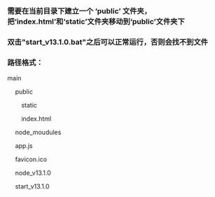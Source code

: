 <h3>需要在当前目录下建立一个 ‘public’ 文件夹，把‘index.html’和‘static’文件夹移动到‘public’文件夹下</h3>
<h3>双击"start_v13.1.0.bat"之后可以正常运行，否则会找不到文件</h3>
<h3>路径格式：</h3>
<p>main</p>
<p>&emsp; public</p>
<p>&emsp;&emsp; static</p>
<p>&emsp;&emsp; index.html</p>
<p>&emsp; node_moudules</p>
<p>&emsp; app.js</p>
<p>&emsp; favicon.ico</p>
<p>&emsp; node_v13.1.0</p>
<p>&emsp; start_v13.1.0</p>
